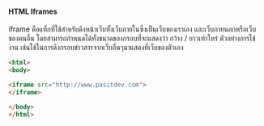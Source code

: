 #### HTML Iframes

 iframe คือแท็กที่ใช้สำหรับดึงหน้าเว็บทั้งเว็บภายในซึ่งเป็นเว็บของเราเอง และเว็บภายนอกหรือเว็บของคนอื่น โดยสามารถกำหนดได้ทั้งขนาดของกรอบที่จะแสดงว่า กว้าง / ยาวเท่าใหร่ ตัวอย่างการใช้งาน เช่นใช้ในการดึงกรอบข่าวสารจากเว็บอื่นๆมาแสดงที่เว็บของตัวเอง

 ```html
<html>
<body>

<iframe src="http://www.pasitdev.com">
</iframe>

</body>
</html>
 ```